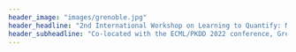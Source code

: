 ```yaml
---
header_image: "images/grenoble.jpg"
header_headline: "2nd International Workshop on Learning to Quantify: Methods and Applications (LQ 2022)"
header_subheadline: "Co-located with the ECML/PKDD 2022 conference, Grenoble (France)"
---
```


